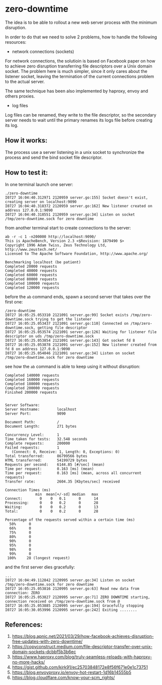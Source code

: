 # zero-downtime

The idea is to be able to rollout a new web server process with the minimum disruption.

In order to do that we need to solve 2 problems, how to handle the following resources:

- network connections (sockets)

For network connections, the solutioin is based on Facebook paper on how to achieve zero disruption transferring file descriptors over a Unix domain socket. The problem here is much simpler, since it only cares about the listener socket, leaving the termination of the current connections problem to the actual server.

The same technique has been also implemented by haproxy, envoy and others proxies.

- log files

Log files can be renamed, they write to the file descriptor, so the secondary server needs to wait until the primary renames its logs file before creating its log.

## How it works:

The process use a server listening in a unix socket to synchronize the process and send the bind socket file descriptor.


## How to test it:

In one terminal launch one server:

```
./zero-downtime
I0727 16:04:40.312971 2120959 server.go:155] Socket doesn't exist, creating server on localhost:9090
I0727 16:04:40.318372 2120959 server.go:162] New listener created on address 127.0.0.1:9090
I0727 16:04:40.318551 2120959 server.go:34] Listen on socket /tmp/zero-downtime.sock for zero downtime
```

from another terminal start to create connections to the server:

```
ab -r -c 1 -n200000 http://localhost:9090/                                                                                                                       
This is ApacheBench, Version 2.3 <$Revision: 1879490 $>                                                                                                                             
Copyright 1996 Adam Twiss, Zeus Technology Ltd, http://www.zeustech.net/                                                                                                            
Licensed to The Apache Software Foundation, http://www.apache.org/                                                                                                                  

Benchmarking localhost (be patient)
Completed 20000 requests
Completed 40000 requests
Completed 60000 requests
Completed 80000 requests
Completed 100000 requests
Completed 120000 requests
```

before the `ab` command ends, spawn a second server that takes over the first one:
```
/zero-downtime
I0727 16:05:25.053310 2121091 server.go:99] Socket exists /tmp/zero-downtime.sock trying to get the listener
I0727 16:05:25.053437 2121091 server.go:110] Connected on /tmp/zero-downtime.sock, getting file descriptor
I0727 16:05:25.053574 2121091 server.go:126] Waiting for listener file descriptor on uds /tmp/zero-downtime.sock
I0727 16:05:25.053854 2121091 server.go:143] Got socket fd 8
I0727 16:05:25.053878 2121091 server.go:152] New listener created from fd 8 on address 127.0.0.1:9090
I0727 16:05:25.054046 2121091 server.go:34] Listen on socket /tmp/zero-downtime.sock for zero downtime
```

see how the `ab` command is able to keep using it without disruption:
```
Completed 140000 requests
Completed 160000 requests
Completed 180000 requests
Completed 200000 requests
Finished 200000 requests


Server Software:        
Server Hostname:        localhost
Server Port:            9090

Document Path:          /
Document Length:        271 bytes

Concurrency Level:      1
Time taken for tests:   32.548 seconds
Complete requests:      200000
Failed requests:        1
   (Connect: 0, Receive: 1, Length: 0, Exceptions: 0)
Total transferred:      86799566 bytes
HTML transferred:       54199729 bytes
Requests per second:    6144.85 [#/sec] (mean)
Time per request:       0.163 [ms] (mean)
Time per request:       0.163 [ms] (mean, across all concurrent requests)
Transfer rate:          2604.35 [Kbytes/sec] received

Connection Times (ms)
              min  mean[+/-sd] median   max
Connect:        0    0   0.1      0      14
Processing:     0    0   0.2      0      28
Waiting:        0    0   0.2      0      13
Total:          0    0   0.2      0      28

Percentage of the requests served within a certain time (ms)
  50%      0
  66%      0
  75%      0
  80%      0
  90%      0
  95%      0
  98%      0
  99%      0
 100%     28 (longest request)
```

and the first server dies gracefully:
```
...
I0727 16:04:49.112842 2120995 server.go:34] Listen on socket /tmp/zero-downtime.sock for zero downtime
I0727 16:05:25.053816 2120995 server.go:63] Read new data from connection: ZERO
I0727 16:05:25.053827 2120995 server.go:71] ZERO DOWNTIME starting, connection received on /tmp/zero-downtime.sock from @
I0727 16:05:25.053885 2120995 server.go:194] Gracefully stopping
I0727 16:05:30.053996 2120995 server.go:242] Exiting ........
```

## References:

1. https://blog.apnic.net/2021/03/29/how-facebook-achieves-disruption-free-updates-with-zero-downtime/
2. https://copyconstruct.medium.com/file-descriptor-transfer-over-unix-domain-sockets-dcbbf5b3b6ec
3. https://www.haproxy.com/blog/truly-seamless-reloads-with-haproxy-no-more-hacks/
4. https://gist.github.com/kirk91/ec25703848172e8f56f671e0e1c73751
5. https://blog.envoyproxy.io/envoy-hot-restart-1d16b14555b5
6. https://blog.cloudflare.com/know-your-scm_rights/